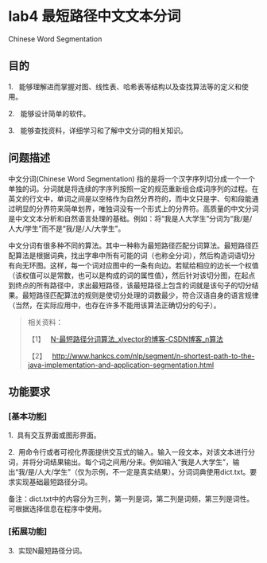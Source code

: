# lab4 最短路径中文文本分词

Chinese Word Segmentation

## 目的

1.   能够理解进而掌握对图、线性表、哈希表等结构以及查找算法等的定义和使用。

2.   能够设计简单的软件。

3.   能够查找资料，详细学习和了解中文分词的相关知识。

## 问题描述

中文分词(Chinese Word Segmentation) 指的是将一个汉字序列切分成一个一个单独的词。分词就是将连续的字序列按照一定的规范重新组合成词序列的过程。在英文的行文中，单词之间是以空格作为自然分界符的，而中文只是字、句和段能通过明显的分界符来简单划界，唯独词没有一个形式上的分界符。高质量的中文分词是中文文本分析和自然语言处理的基础。例如：将“我是人大学生”分词为“我/是/人大/学生”而不是“我/是/人/大学生”。

中文分词有很多种不同的算法。其中一种称为最短路径匹配分词算法。最短路径匹配算法是根据词典，找出字串中所有可能的词（也称全分词），然后构造词语切分有向无环图。这样，每一个词对应图中的一条有向边。若赋给相应的边长一个权值（该权值可以是常数，也可以是构成的词的属性值），然后针对该切分图，在起点到终点的所有路径中，求出最短路径，该最短路径上包含的词就是该句子的切分结果。最短路径匹配算法的规则是使切分处理的词数最少，符合汉语自身的语言规律（当然，在实际应用中，也存在许多不能用该算法正确切分的句子）。

> 相关资料：
> 
> 【1】   [N-最短路径分词算法_xlvector的博客-CSDN博客_n算法](http://blog.csdn.net/xlvector/article/details/1374949)
> 
> 【2】   http://www.hankcs.com/nlp/segment/n-shortest-path-to-the-java-implementation-and-application-segmentation.html

## 功能要求

### [**基本功能]**

1.  具有交互界面或图形界面。

2.  用命令行或者可视化界面提供交互式的输入。输入一段文本，对该文本进行分词，并将分词结果输出。每个词之间用/分来。例如输入“我是人大学生”，输出“我/是/人大/学生”（仅为示例，不一定是真实结果）。分词词典使用dict.txt。要求实现基础最短路径分词。

备注：dict.txt中的内容分为三列，第一列是词，第二列是词频，第三列是词性。可根据选择信息在程序中使用。

### [**拓展功能]**

3.  实现N最短路径分词。


